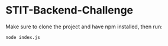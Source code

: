 # STIT-Backend-Challenge

Make sure to clone the project and have npm installed, then run:
```
node index.js
```
